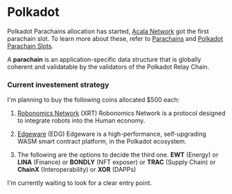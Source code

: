 # Polkadot
Polkadot Parachains allocation has started, [Acala Network](https://cryptoslate.com/acala-network-wins-a-parachain-slot-on-polkadot-dot-testnet/) got the first parachain slot. To learn more about these, refer to [Parachains](https://wiki.polkadot.network/docs/en/learn-parachains) and [Polkadot Parachain Slots](https://polkadot.network/polkadot-parachain-slots/).

A **parachain** is an application-specific data structure that is globally coherent and validatable by the validators of the Polkadot Relay Chain.

### Current investement strategy

I'm planning to buy the following coins allocated $500 each:
1. [Robonomics Network](https://robonomics.network/) (XRT)
   Robonomics Network is a protocol designed to integrate robots into the Human economy.
   
2. [Edgeware](https://edgewa.re/) (EDG)
   Edgeware is a high-performance, self-upgrading WASM smart contract platform, in the Polkadot ecosystem.
   
3. The following are the options to decide the third one.
   **EWT** (Energy) or **LINA** (Finance) or **BONDLY** (NFT exposer) or **TRAC** (Supply Chain) or **ChainX** (Interoperability) or **XOR** (DAPPs)
   
I'm currently waiting to look for a clear entry point.